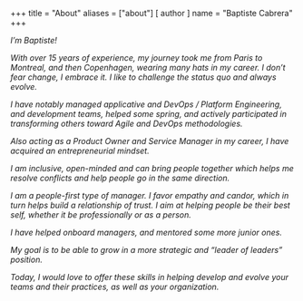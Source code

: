 +++
title = "About"
aliases = ["about"]
[ author ]
  name = "Baptiste Cabrera"
+++

_I’m Baptiste!_

_With over 15 years of experience, my journey took me from Paris to Montreal, and then Copenhagen, wearing many hats in my career. I don’t fear change, I embrace it. I like to challenge the status quo and always evolve._

_I have notably managed applicative and DevOps / Platform Engineering, and development teams, helped some spring, and actively participated in transforming others toward Agile and DevOps methodologies._

_Also acting as a Product Owner and Service Manager in my career, I have acquired an entrepreneurial mindset._

_I am inclusive, open-minded and can bring people together which helps me resolve conflicts and help people go in the same direction._

_I am a people-first type of manager. I favor empathy and candor, which in turn helps build a relationship of trust. I aim at helping people be their best self, whether it be professionally or as a person._

_I have helped onboard managers, and mentored some more junior ones._

_My goal is to be able to grow in a more strategic and “leader of leaders” position._

_Today, I would love to offer these skills in helping develop and evolve your teams and their practices, as well as your organization._